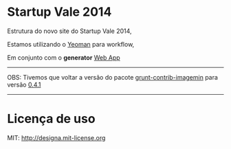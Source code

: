 # Startup Vale 2014

Estrutura do novo site do Startup Vale 2014,

Estamos utilizando o [Yeoman](https://github.com/yeoman/yeoman) para workflow,

Em conjunto com o **generator** [Web App](https://github.com/yeoman/generator-webapp)

---

OBS: Tivemos que voltar a versão do pacote [grunt-contrib-imagemin](https://github.com/gruntjs/grunt-contrib-imagemin) para versão [0.4.1](https://github.com/gruntjs/grunt-contrib-imagemin/issues)

---

# Licença de uso
MIT: http://designa.mit-license.org
